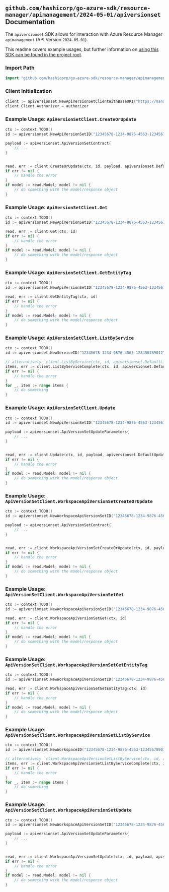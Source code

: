 
## `github.com/hashicorp/go-azure-sdk/resource-manager/apimanagement/2024-05-01/apiversionset` Documentation

The `apiversionset` SDK allows for interaction with Azure Resource Manager `apimanagement` (API Version `2024-05-01`).

This readme covers example usages, but further information on [using this SDK can be found in the project root](https://github.com/hashicorp/go-azure-sdk/tree/main/docs).

### Import Path

```go
import "github.com/hashicorp/go-azure-sdk/resource-manager/apimanagement/2024-05-01/apiversionset"
```


### Client Initialization

```go
client := apiversionset.NewApiVersionSetClientWithBaseURI("https://management.azure.com")
client.Client.Authorizer = authorizer
```


### Example Usage: `ApiVersionSetClient.CreateOrUpdate`

```go
ctx := context.TODO()
id := apiversionset.NewApiVersionSetID("12345678-1234-9876-4563-123456789012", "example-resource-group", "serviceValue", "versionSetIdValue")

payload := apiversionset.ApiVersionSetContract{
	// ...
}


read, err := client.CreateOrUpdate(ctx, id, payload, apiversionset.DefaultCreateOrUpdateOperationOptions())
if err != nil {
	// handle the error
}
if model := read.Model; model != nil {
	// do something with the model/response object
}
```


### Example Usage: `ApiVersionSetClient.Get`

```go
ctx := context.TODO()
id := apiversionset.NewApiVersionSetID("12345678-1234-9876-4563-123456789012", "example-resource-group", "serviceValue", "versionSetIdValue")

read, err := client.Get(ctx, id)
if err != nil {
	// handle the error
}
if model := read.Model; model != nil {
	// do something with the model/response object
}
```


### Example Usage: `ApiVersionSetClient.GetEntityTag`

```go
ctx := context.TODO()
id := apiversionset.NewApiVersionSetID("12345678-1234-9876-4563-123456789012", "example-resource-group", "serviceValue", "versionSetIdValue")

read, err := client.GetEntityTag(ctx, id)
if err != nil {
	// handle the error
}
if model := read.Model; model != nil {
	// do something with the model/response object
}
```


### Example Usage: `ApiVersionSetClient.ListByService`

```go
ctx := context.TODO()
id := apiversionset.NewServiceID("12345678-1234-9876-4563-123456789012", "example-resource-group", "serviceValue")

// alternatively `client.ListByService(ctx, id, apiversionset.DefaultListByServiceOperationOptions())` can be used to do batched pagination
items, err := client.ListByServiceComplete(ctx, id, apiversionset.DefaultListByServiceOperationOptions())
if err != nil {
	// handle the error
}
for _, item := range items {
	// do something
}
```


### Example Usage: `ApiVersionSetClient.Update`

```go
ctx := context.TODO()
id := apiversionset.NewApiVersionSetID("12345678-1234-9876-4563-123456789012", "example-resource-group", "serviceValue", "versionSetIdValue")

payload := apiversionset.ApiVersionSetUpdateParameters{
	// ...
}


read, err := client.Update(ctx, id, payload, apiversionset.DefaultUpdateOperationOptions())
if err != nil {
	// handle the error
}
if model := read.Model; model != nil {
	// do something with the model/response object
}
```


### Example Usage: `ApiVersionSetClient.WorkspaceApiVersionSetCreateOrUpdate`

```go
ctx := context.TODO()
id := apiversionset.NewWorkspaceApiVersionSetID("12345678-1234-9876-4563-123456789012", "example-resource-group", "serviceValue", "workspaceIdValue", "versionSetIdValue")

payload := apiversionset.ApiVersionSetContract{
	// ...
}


read, err := client.WorkspaceApiVersionSetCreateOrUpdate(ctx, id, payload, apiversionset.DefaultWorkspaceApiVersionSetCreateOrUpdateOperationOptions())
if err != nil {
	// handle the error
}
if model := read.Model; model != nil {
	// do something with the model/response object
}
```


### Example Usage: `ApiVersionSetClient.WorkspaceApiVersionSetGet`

```go
ctx := context.TODO()
id := apiversionset.NewWorkspaceApiVersionSetID("12345678-1234-9876-4563-123456789012", "example-resource-group", "serviceValue", "workspaceIdValue", "versionSetIdValue")

read, err := client.WorkspaceApiVersionSetGet(ctx, id)
if err != nil {
	// handle the error
}
if model := read.Model; model != nil {
	// do something with the model/response object
}
```


### Example Usage: `ApiVersionSetClient.WorkspaceApiVersionSetGetEntityTag`

```go
ctx := context.TODO()
id := apiversionset.NewWorkspaceApiVersionSetID("12345678-1234-9876-4563-123456789012", "example-resource-group", "serviceValue", "workspaceIdValue", "versionSetIdValue")

read, err := client.WorkspaceApiVersionSetGetEntityTag(ctx, id)
if err != nil {
	// handle the error
}
if model := read.Model; model != nil {
	// do something with the model/response object
}
```


### Example Usage: `ApiVersionSetClient.WorkspaceApiVersionSetListByService`

```go
ctx := context.TODO()
id := apiversionset.NewWorkspaceID("12345678-1234-9876-4563-123456789012", "example-resource-group", "serviceValue", "workspaceIdValue")

// alternatively `client.WorkspaceApiVersionSetListByService(ctx, id, apiversionset.DefaultWorkspaceApiVersionSetListByServiceOperationOptions())` can be used to do batched pagination
items, err := client.WorkspaceApiVersionSetListByServiceComplete(ctx, id, apiversionset.DefaultWorkspaceApiVersionSetListByServiceOperationOptions())
if err != nil {
	// handle the error
}
for _, item := range items {
	// do something
}
```


### Example Usage: `ApiVersionSetClient.WorkspaceApiVersionSetUpdate`

```go
ctx := context.TODO()
id := apiversionset.NewWorkspaceApiVersionSetID("12345678-1234-9876-4563-123456789012", "example-resource-group", "serviceValue", "workspaceIdValue", "versionSetIdValue")

payload := apiversionset.ApiVersionSetUpdateParameters{
	// ...
}


read, err := client.WorkspaceApiVersionSetUpdate(ctx, id, payload, apiversionset.DefaultWorkspaceApiVersionSetUpdateOperationOptions())
if err != nil {
	// handle the error
}
if model := read.Model; model != nil {
	// do something with the model/response object
}
```
